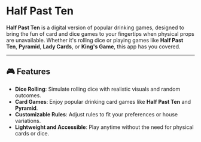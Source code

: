 # Half Past Ten

**Half Past Ten** is a digital version of popular drinking games, designed to bring the fun of card and dice games to your fingertips when physical props are unavailable. Whether it's rolling dice or playing games like **Half Past Ten**, **Pyramid**, **Lady Cards**, or **King's Game**, this app has you covered.

---

## 🎮 Features

- **Dice Rolling**: Simulate rolling dice with realistic visuals and random outcomes.
- **Card Games**: Enjoy popular drinking card games like **Half Past Ten** and **Pyramid**.
- **Customizable Rules**: Adjust rules to fit your preferences or house variations.
- **Lightweight and Accessible**: Play anytime without the need for physical cards or dice.